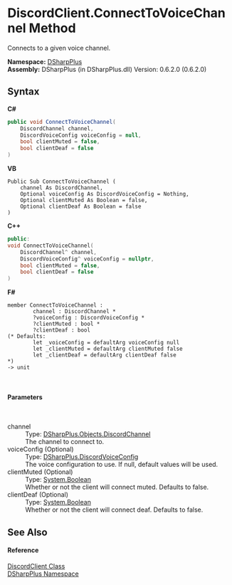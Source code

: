 # DiscordClient.ConnectToVoiceChannel Method 
 

Connects to a given voice channel.

**Namespace:**&nbsp;<a href="503971eb-de5e-a570-9922-de9500a9b1cc">DSharpPlus</a><br />**Assembly:**&nbsp;DSharpPlus (in DSharpPlus.dll) Version: 0.6.2.0 (0.6.2.0)

## Syntax

**C#**<br />
``` C#
public void ConnectToVoiceChannel(
	DiscordChannel channel,
	DiscordVoiceConfig voiceConfig = null,
	bool clientMuted = false,
	bool clientDeaf = false
)
```

**VB**<br />
``` VB
Public Sub ConnectToVoiceChannel ( 
	channel As DiscordChannel,
	Optional voiceConfig As DiscordVoiceConfig = Nothing,
	Optional clientMuted As Boolean = false,
	Optional clientDeaf As Boolean = false
)
```

**C++**<br />
``` C++
public:
void ConnectToVoiceChannel(
	DiscordChannel^ channel, 
	DiscordVoiceConfig^ voiceConfig = nullptr, 
	bool clientMuted = false, 
	bool clientDeaf = false
)
```

**F#**<br />
``` F#
member ConnectToVoiceChannel : 
        channel : DiscordChannel * 
        ?voiceConfig : DiscordVoiceConfig * 
        ?clientMuted : bool * 
        ?clientDeaf : bool 
(* Defaults:
        let _voiceConfig = defaultArg voiceConfig null
        let _clientMuted = defaultArg clientMuted false
        let _clientDeaf = defaultArg clientDeaf false
*)
-> unit 

```

<br />

#### Parameters
&nbsp;<dl><dt>channel</dt><dd>Type: <a href="44f2ec35-aa98-9c68-225e-7c35b7ee1739">DSharpPlus.Objects.DiscordChannel</a><br />The channel to connect to.</dd><dt>voiceConfig (Optional)</dt><dd>Type: <a href="9af154e6-5803-3a40-db19-7806bedde9bc">DSharpPlus.DiscordVoiceConfig</a><br />The voice configuration to use. If null, default values will be used.</dd><dt>clientMuted (Optional)</dt><dd>Type: <a href="http://msdn2.microsoft.com/en-us/library/a28wyd50" target="_blank">System.Boolean</a><br />Whether or not the client will connect muted. Defaults to false.</dd><dt>clientDeaf (Optional)</dt><dd>Type: <a href="http://msdn2.microsoft.com/en-us/library/a28wyd50" target="_blank">System.Boolean</a><br />Whether or not the client will connect deaf. Defaults to false.</dd></dl>

## See Also


#### Reference
<a href="8f8cbf24-03e9-53cc-389f-2ba10a699065">DiscordClient Class</a><br /><a href="503971eb-de5e-a570-9922-de9500a9b1cc">DSharpPlus Namespace</a><br />